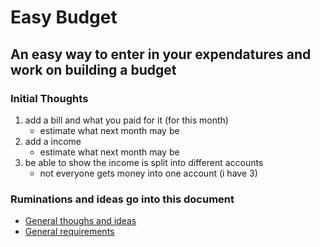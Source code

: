 # Easy Budget
## An easy way to enter in your expendatures and work on building a budget


### Initial Thoughts
1. add a bill and what you paid for it (for this month)
    - estimate what next month may be
2. add a income
    - estimate what next month may be
3. be able to show the income is split into different accounts
    - not everyone gets money into one account (i have 3)



### Ruminations and ideas go into this document
* [General thoughs and ideas](./generalThoughts.md)
* [General requirements](./requirements/requirements.md)

